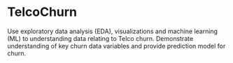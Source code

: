 # TelcoChurn
Use exploratory data analysis (EDA), visualizations and machine learning (ML) to understanding data relating to Telco churn. Demonstrate understanding of key churn data variables and provide prediction model for churn.
